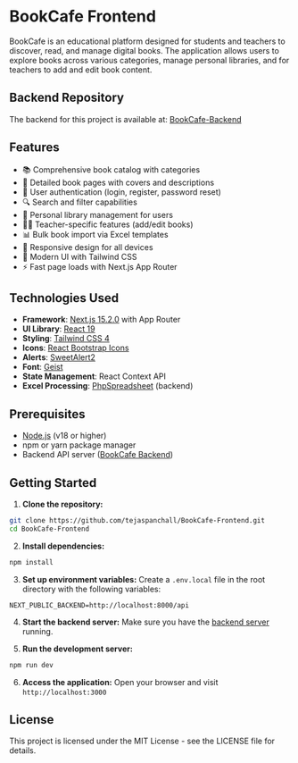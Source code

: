 # BookCafe Frontend

BookCafe is an educational platform designed for students and teachers to discover, read, and manage digital books. The application allows users to explore books across various categories, manage personal libraries, and for teachers to add and edit book content.

## Backend Repository

The backend for this project is available at: [BookCafe-Backend](https://github.com/tejaspanchall/BookCafe-Backend)

## Features

- 📚 Comprehensive book catalog with categories
- 📖 Detailed book pages with covers and descriptions
- 👤 User authentication (login, register, password reset)
- 🔍 Search and filter capabilities
- 💼 Personal library management for users
- 👨‍🏫 Teacher-specific features (add/edit books)
- 📊 Bulk book import via Excel templates
- 📱 Responsive design for all devices
- 🎨 Modern UI with Tailwind CSS
- ⚡ Fast page loads with Next.js App Router

## Technologies Used

- **Framework**: [Next.js 15.2.0](https://nextjs.org/) with App Router
- **UI Library**: [React 19](https://react.dev/)
- **Styling**: [Tailwind CSS 4](https://tailwindcss.com/)
- **Icons**: [React Bootstrap Icons](https://www.npmjs.com/package/react-bootstrap-icons)
- **Alerts**: [SweetAlert2](https://sweetalert2.github.io/)
- **Font**: [Geist](https://vercel.com/font)
- **State Management**: React Context API
- **Excel Processing**: [PhpSpreadsheet](https://phpspreadsheet.readthedocs.io/) (backend)

## Prerequisites

- [Node.js](https://nodejs.org/) (v18 or higher)
- npm or yarn package manager
- Backend API server ([BookCafe Backend](https://github.com/tejaspanchall/BookCafe-Backend))

## Getting Started

1. **Clone the repository:**
```bash
git clone https://github.com/tejaspanchall/BookCafe-Frontend.git
cd BookCafe-Frontend
```

2. **Install dependencies:**
```bash
npm install
```

3. **Set up environment variables:**
Create a `.env.local` file in the root directory with the following variables:
```env
NEXT_PUBLIC_BACKEND=http://localhost:8000/api
```

4. **Start the backend server:**
Make sure you have the [backend server](https://github.com/tejaspanchall/BookCafe-Backend) running.

5. **Run the development server:**
```bash
npm run dev
```

6. **Access the application:**
Open your browser and visit `http://localhost:3000`

## License

This project is licensed under the MIT License - see the LICENSE file for details. 